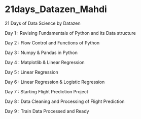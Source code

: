 # 21days_Datazen_Mahdi
21 Days of Data Science by Datazen

Day 1 : Revising Fundamentals of Python and its Data structure

Day 2 : Flow Control and Functions of Python

Day 3 : Numpy & Pandas  in Python

Day 4 : Matplotlib & Linear Regression

Day 5 : Linear Regression

Day 6 : Linear Regression & Logistic Regression

Day 7 : Starting Flight Prediction Project 

Day 8 : Data Cleaning and Processing of Flight Prediction

Day 9 : Train Data Processed and Ready


